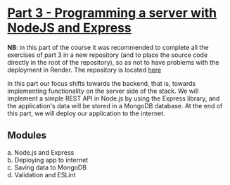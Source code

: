 # [Part 3 - Programming a server with NodeJS and Express](https://fullstackopen.com/en/part3)

**NB**: in this part of the course it was recommended to complete all the exercises of part 3 in a new repository (and to place the source code directly in the root of the repository), so as not to have problems with the deployment in Render. The repository is located [here](https://github.com/ningia92/phonebook-backend.git)

In this part our focus shifts towards the backend, that is, towards implementing functionality on the server side of the stack. We will implement a simple REST API in Node.js by using the Express library, and the application's data will be stored in a MongoDB database. At the end of this part, we will deploy our application to the internet.

## Modules

a. Node.js and Express  
b. Deploying app to internet  
c. Saving data to MongoDB  
d. Validation and ESLint
